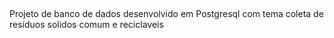 ##
Projeto de banco de dados desenvolvido em Postgresql com tema coleta de resíduos solidos comum e reciclaveis
